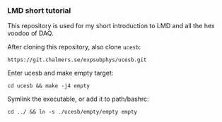 ### LMD short tutorial ###
This repository is used for my short introduction to LMD and all the hex voodoo of DAQ.

After cloning this repository, also clone `ucesb`:
```
https://git.chalmers.se/expsubphys/ucesb.git
```

Enter ucesb and make empty target:
```
cd ucesb && make -j4 empty
```

Symlink the executable, or add it to path/bashrc:
```
cd ../ && ln -s ./ucesb/empty/empty empty
```

